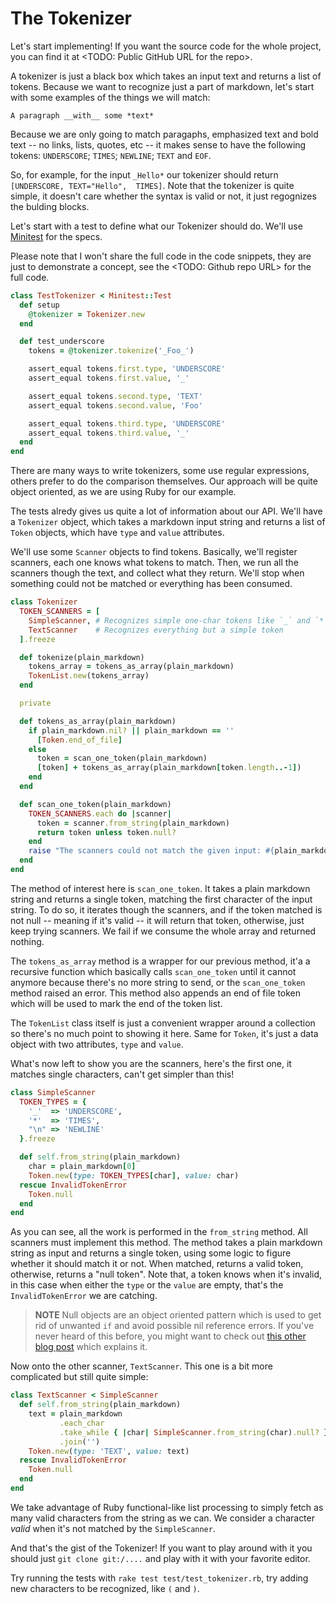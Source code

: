 # The Tokenizer
Let's start implementing! If you want the source code for the whole project, you
can find it at <TODO: Public GitHub URL for the repo>.

A tokenizer is just a black box which takes an input text and returns a list of
tokens. Because we want to recognize just a part of markdown, let's start with
some examples of the things we will match:

```
A paragraph __with__ some *text*
```

Because we are only going to match paragaphs, emphasized text and bold text -- no links,
lists, quotes, etc -- it makes sense to have the following tokens: `UNDERSCORE`;
`TIMES`; `NEWLINE`; `TEXT` and `EOF`.

So, for example, for the input `_Hello*` our tokenizer should return
`[UNDERSCORE, TEXT="Hello",  TIMES]`. Note that the tokenizer is quite simple,
it doesn't care whether the syntax is valid or not, it just regognizes the
bulding blocks.

Let's start with a test to define what our Tokenizer should do. We'll use
[Minitest](https://github.com/seattlerb/minitest) for the specs.

Please note that I won't share the full code in the code snippets, they are just
to demonstrate a concept, see the <TODO: Github repo URL> for the full code.

```ruby
class TestTokenizer < Minitest::Test
  def setup
    @tokenizer = Tokenizer.new
  end

  def test_underscore
    tokens = @tokenizer.tokenize('_Foo_')

    assert_equal tokens.first.type, 'UNDERSCORE'
    assert_equal tokens.first.value, '_'

    assert_equal tokens.second.type, 'TEXT'
    assert_equal tokens.second.value, 'Foo'

    assert_equal tokens.third.type, 'UNDERSCORE'
    assert_equal tokens.third.value, '_'
  end
end
```

There are many ways to write tokenizers, some use regular expressions, others
prefer to do the comparison themselves. Our approach will be quite object oriented,
as we are using Ruby for our example.

The tests alredy gives us quite a lot of information about our API. We'll have
a `Tokenizer` object, which takes a markdown input string and returns a list
of `Token` objects, which have `type` and `value` attributes.

We'll use some `Scanner` objects to find tokens. Basically, we'll register scanners, each one knows what tokens to match. Then, we run all the scanners though the text,
and collect what they return. We'll stop when something could not be matched
or everything has been consumed.

```ruby
class Tokenizer
  TOKEN_SCANNERS = [
    SimpleScanner, # Recognizes simple one-char tokens like `_` and `*`
    TextScanner    # Recognizes everything but a simple token
  ].freeze

  def tokenize(plain_markdown)
    tokens_array = tokens_as_array(plain_markdown)
    TokenList.new(tokens_array)
  end  

  private

  def tokens_as_array(plain_markdown)
    if plain_markdown.nil? || plain_markdown == ''
      [Token.end_of_file]
    else
      token = scan_one_token(plain_markdown)
      [token] + tokens_as_array(plain_markdown[token.length..-1])
    end
  end

  def scan_one_token(plain_markdown)
    TOKEN_SCANNERS.each do |scanner|
      token = scanner.from_string(plain_markdown)
      return token unless token.null?
    end
    raise "The scanners could not match the given input: #{plain_markdown}"
  end
end
```

The method of interest here is `scan_one_token`. It takes a plain markdown string
and returns a single token, matching the first character of the input string. To
do so, it iterates though the scanners, and if the token matched is not null
-- meaning if it's valid -- it will return that token, otherwise, just keep
trying scanners. We fail if we consume the whole array and returned nothing.

The `tokens_as_array` method is a wrapper for our previous method, it'a a
recursive function which basically calls `scan_one_token` until it cannot
anymore because there's no more string to send, or the `scan_one_token` method
raised an error. This method also appends an end of file token which will be
used to mark the end of the token list.

The `TokenList` class itself is just a convenient wrapper around a collection so
there's no much point to showing it here. Same for `Token`, it's just a data
object with two attributes, `type` and `value`.

What's now left to show you are the scanners, here's the first one, it
matches single characters, can't get simpler than this!

```ruby
class SimpleScanner
  TOKEN_TYPES = {
    '_'  => 'UNDERSCORE',
    '*'  => 'TIMES',
    "\n" => 'NEWLINE'
  }.freeze

  def self.from_string(plain_markdown)
    char = plain_markdown[0]
    Token.new(type: TOKEN_TYPES[char], value: char)
  rescue InvalidTokenError
    Token.null
  end
end
```

As you can see, all the work is performed in the `from_string` method. All
scanners must implement this method. The method takes a plain markdown string
as input and returns a single token, using some logic to figure whether it
should match it or not. When matched, returns a valid token, otherwise, returns
a "null token". Note that, a token knows when it's invalid, in this case when
either the `type` or the `value` are empty, that's the `InvalidTokenError` we
are catching.

> __NOTE__ Null objects are an object oriented pattern which is used to get rid
> of unwanted `if` and avoid possible nil reference errors. If you've never
> heard of this before, you might want to check out [this other blog post](https://blog.beezwax.net/2016/03/25/avoid-nil-checks-code-confidently-be-happy/)
which explains it.

Now onto the other scanner, `TextScanner`. This one is a bit more complicated
but still quite simple:

```ruby
class TextScanner < SimpleScanner
  def self.from_string(plain_markdown)
    text = plain_markdown
           .each_char
           .take_while { |char| SimpleScanner.from_string(char).null? }
           .join('')
    Token.new(type: 'TEXT', value: text)
  rescue InvalidTokenError
    Token.null
  end
end
```

We take advantage of Ruby functional-like list processing to simply fetch as
many valid characters from the string as we can. We consider a character _valid_
when it's not matched by the `SimpleScanner`.

And that's the gist of the Tokenizer! If you want to play around with it you
should just `git clone git:/....` and play with it with your favorite editor.

Try running the tests with `rake test test/test_tokenizer.rb`, try adding new
characters to be recognized, like `(` and `)`.
